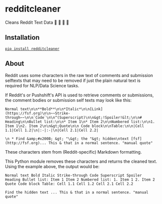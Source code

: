# redditcleaner

Cleans Reddit Text Data 📜 🧹 🧼 🧽

## Installation
[`pip install redditcleaner`](https://pypi.org/project/redditcleaner/)

## About

Reddit uses some characters in the raw text of comments and submission selftexts that may need to be removed if just the plain natural text is required for NLP/Data Science tasks.

If Reddit's or Pushshift's API is used to retrieve comments or submissions, the comment bodies or submission self texts may look like this:
```
Normal text\n\n**Bold**\n\n*Italic*\n\n[Link](https://fsf.org)\n\n~~Strike-through~~\n\n`Code`\n\n^(Superscript)\n\n&gt;!Spoiler!&lt;\n\n# Heading\n\nBullet list:\n\n* Item 1\n* Item 2\n\nNumbered list:\n\n1. Item 1\n2. Item 2\n\n&gt;Quote\n\n Code block\n\nTable:\n\n|Cell 1.1|Cell 1.2|\n|:-|:-|\n|Cell 2.1|Cell 2.2|

\n * Find &amp;#x200B; &gt; "\&gt; the "&gt; hidden\ntext [fsf](http://fsf.org)... This & that in a normal sentence. "manual quote"
```

These characters stem from (Reddit-specific) Markdown formatting.

This Python module removes these characters and returns the cleaned text. Using the example above, the output would be:
```
Normal text Bold Italic Strike-through Code Superscript Spoiler Heading Bullet list: Item 1 Item 2 Numbered list: 1. Item 1 2. Item 2 Quote Code block Table: Cell 1.1 Cell 1.2 Cell 2.1 Cell 2.2

Find the hidden text ... This & that in a normal sentence. "manual quote"
```
